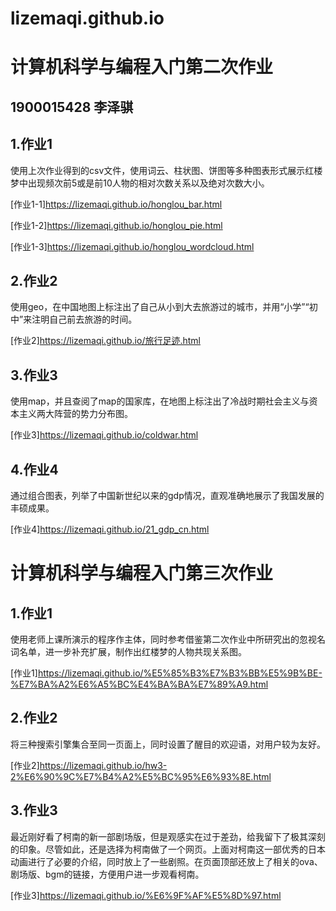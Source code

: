 # lizemaqi.github.io
# 计算机科学与编程入门第二次作业
## 1900015428 李泽骐
## 1.作业1
使用上次作业得到的csv文件，使用词云、柱状图、饼图等多种图表形式展示红楼梦中出现频次前5或是前10人物的相对次数关系以及绝对次数大小。

[作业1-1]https://lizemaqi.github.io/honglou_bar.html

[作业1-2]https://lizemaqi.github.io/honglou_pie.html

[作业1-3]https://lizemaqi.github.io/honglou_wordcloud.html

## 2.作业2
使用geo，在中国地图上标注出了自己从小到大去旅游过的城市，并用“小学”“初中”来注明自己前去旅游的时间。

[作业2]https://lizemaqi.github.io/旅行足迹.html

## 3.作业3
使用map，并且查阅了map的国家库，在地图上标注出了冷战时期社会主义与资本主义两大阵营的势力分布图。

[作业3]https://lizemaqi.github.io/coldwar.html

## 4.作业4
通过组合图表，列举了中国新世纪以来的gdp情况，直观准确地展示了我国发展的丰硕成果。

[作业4]https://lizemaqi.github.io/21_gdp_cn.html

# 计算机科学与编程入门第三次作业
## 1.作业1
使用老师上课所演示的程序作主体，同时参考借鉴第二次作业中所研究出的忽视名词名单，进一步补充扩展，制作出红楼梦的人物共现关系图。 

[作业1]https://lizemaqi.github.io/%E5%85%B3%E7%B3%BB%E5%9B%BE-%E7%BA%A2%E6%A5%BC%E4%BA%BA%E7%89%A9.html
## 2.作业2
将三种搜索引擎集合至同一页面上，同时设置了醒目的欢迎语，对用户较为友好。

[作业2]https://lizemaqi.github.io/hw3-2%E6%90%9C%E7%B4%A2%E5%BC%95%E6%93%8E.html
## 3.作业3
最近刚好看了柯南的新一部剧场版，但是观感实在过于差劲，给我留下了极其深刻的印象。尽管如此，还是选择为柯南做了一个网页。上面对柯南这一部优秀的日本动画进行了必要的介绍，同时放上了一些剧照。在页面顶部还放上了相关的ova、剧场版、bgm的链接，方便用户进一步观看柯南。

[作业3]https://lizemaqi.github.io/%E6%9F%AF%E5%8D%97.html
